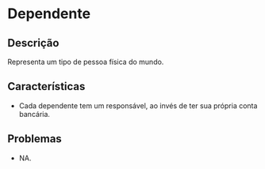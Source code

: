 # Dependente

## Descrição

Representa um tipo de pessoa física do mundo.

## Características

* Cada dependente tem um responsável, ao invés de ter sua própria conta bancária.

## Problemas

* NA.